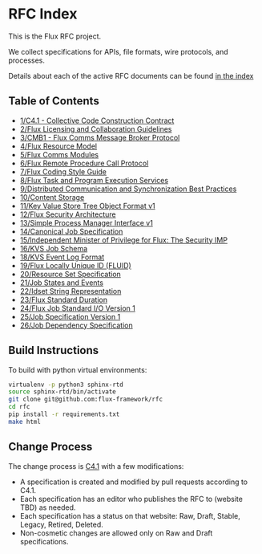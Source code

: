 RFC Index
=========

This is the Flux RFC project.

We collect specifications for APIs, file formats, wire protocols, and
processes.

Details about each of the active RFC documents can be found [in the index](index.rst)

Table of Contents
-----------------

- [1/C4.1 - Collective Code Construction Contract](spec_1.rst)
- [2/Flux Licensing and Collaboration Guidelines](spec_2.rst)
- [3/CMB1 - Flux Comms Message Broker Protocol](spec_3.rst)
- [4/Flux Resource Model](spec_4.rst)
- [5/Flux Comms Modules](spec_5.rst)
- [6/Flux Remote Procedure Call Protocol](spec_6.rst)
- [7/Flux Coding Style Guide](spec_7.rst)
- [8/Flux Task and Program Execution Services](spec_8.rst)
- [9/Distributed Communication and Synchronization Best Practices](spec_9.rst)
- [10/Content Storage](spec_10.rst)
- [11/Key Value Store Tree Object Format v1](spec_11.rst)
- [12/Flux Security Architecture](spec_12.rst)
- [13/Simple Process Manager Interface v1](spec_13.rst)
- [14/Canonical Job Specification](spec_14.rst)
- [15/Independent Minister of Privilege for Flux: The Security IMP](spec_15.rst)
- [16/KVS Job Schema](spec_16.rst)
- [18/KVS Event Log Format](spec_18.rst)
- [19/Flux Locally Unique ID (FLUID)](spec_19.rst)
- [20/Resource Set Specification](spec_20.rst)
- [21/Job States and Events](spec_21.rst)
- [22/Idset String Representation](spec_22.rst)
- [23/Flux Standard Duration](spec_23.rst)
- [24/Flux Job Standard I/O Version 1](spec_24.rst)
- [25/Job Specification Version 1](spec_25.rst)
- [26/Job Dependency Specification](spec_26.rst)

Build Instructions
------------------

To build with python virtual environments:

```bash
virtualenv -p python3 sphinx-rtd
source sphinx-rtd/bin/activate
git clone git@github.com:flux-framework/rfc
cd rfc
pip install -r requirements.txt
make html
```


Change Process
--------------

The change process is [C4.1](spec_1.rst) with
a few modifications:

-   A specification is created and modified by pull requests according
    to C4.1.
-   Each specification has an editor who publishes the RFC to (website
    TBD) as needed.
-   Each specification has a status on that website: Raw, Draft, Stable,
    Legacy, Retired, Deleted.
-   Non-cosmetic changes are allowed only on Raw and Draft
    specifications.
